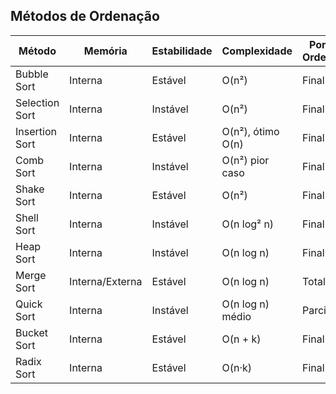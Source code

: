 ## Métodos de Ordenação

| Método           | Memória          | Estabilidade | Complexidade           | Porção Ordenada |
|-----------------|-----------------|-------------|----------------------|----------------|
| Bubble Sort      | Interna         | Estável     | O(n²)                | Final          |
| Selection Sort   | Interna         | Instável    | O(n²)                | Final          |
| Insertion Sort   | Interna         | Estável     | O(n²), ótimo O(n)    | Final          |
| Comb Sort        | Interna         | Instável    | O(n²) pior caso      | Final          |
| Shake Sort       | Interna         | Estável     | O(n²)                | Final          |
| Shell Sort       | Interna         | Instável    | O(n log² n)          | Final          |
| Heap Sort        | Interna         | Instável    | O(n log n)           | Final          |
| Merge Sort       | Interna/Externa | Estável     | O(n log n)           | Total          |
| Quick Sort       | Interna         | Instável    | O(n log n) médio      | Parcial        |
| Bucket Sort      | Interna         | Estável     | O(n + k)             | Final          |
| Radix Sort       | Interna         | Estável     | O(n·k)               | Final          |
